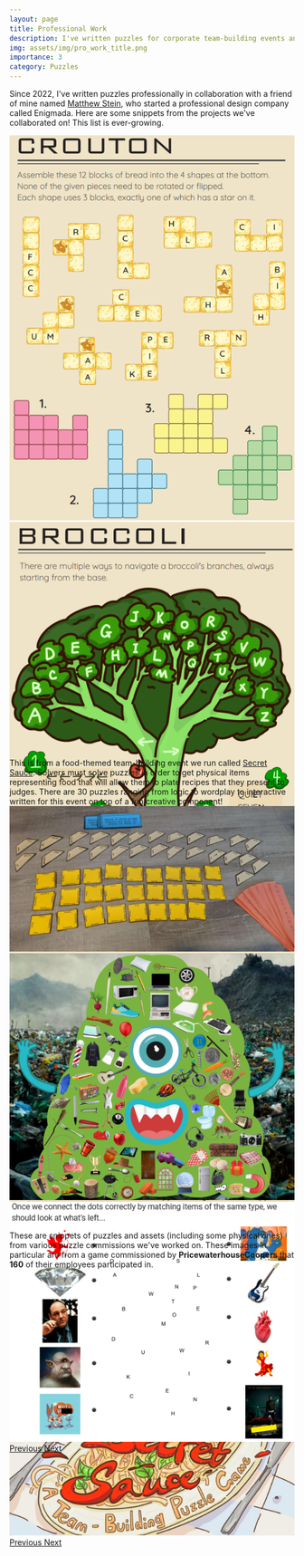 ```yaml
---
layout: page
title: Professional Work
description: I've written puzzles for corporate team-building events and commissions for tech and finance companies. My most recent project was run for a 160-person team at PwC.
img: assets/img/pro_work_title.png
importance: 3
category: Puzzles
---
```


Since 2022, I've written puzzles professionally in collaboration with a friend of mine named <a href="https://www.steinium.com/">Matthew Stein</a>, who started a professional design company called Enigmada. Here are some snippets from the projects we've collaborated on! This list is ever-growing.

<div id="secretsauceCarousel" class="carousel slide" style="width:100%; height: 1100px !important;">
  <div class="carousel-inner">
    <div class="carousel-item active">
      <img class="d-block w-100" src="/assets/img/secret_sauce_crouton.png">
    </div>
    <div class="carousel-item">
      <img class="d-block w-100" src="/assets/img/secret_sauce_broccoli.png">
    </div>
    <div class="carousel-item">
      <img class="d-block w-100" src="/assets/img/secret_sauce_carrot.png">
    </div>
    <div class="carousel-item">
      <img class="d-block w-100" src="/assets/img/secret_sauce_title.png">
    </div>
  </div>
  <a class="carousel-control-prev" href="#secretsauceCarousel" role="button" data-slide="prev">
    <span class="carousel-control-prev-icon" aria-hidden="true"></span>
    <span class="sr-only">Previous</span>
  </a>
  <a class="carousel-control-next" href="#secretsauceCarousel" role="button" data-slide="next">
    <span class="carousel-control-next-icon" aria-hidden="true"></span>
    <span class="sr-only">Next</span>
  </a>
</div>
<div class="caption">
      This is from a food-themed team-building event we run called <a href="https://www.steinium.com/teambuilding">Secret Sauce</a>. Solvers must solve puzzles in order to get physical items representing food that will allow them to plate recipes that they present to judges. There are 30 puzzles ranging from logic to wordplay to interactive written for this event on top of a fun creative component!
</div>

<div id="caperCarousel" class="carousel slide" style="width:100%; height: 750px !important;">
  <div class="carousel-inner">
    <div class="carousel-item active">
      <img class="d-block w-100" src="/assets/img/physical_pieces.png">
    </div>
    <div class="carousel-item">
      <img class="d-block w-100" src="/assets/img/monster.png">
    </div>
    <div class="carousel-item">
      <img class="d-block w-100" src="/assets/img/hydra.png">
    </div>
  </div>
  <a class="carousel-control-prev" href="#caperCarousel" role="button" data-slide="prev">
    <span class="carousel-control-prev-icon" aria-hidden="true"></span>
    <span class="sr-only">Previous</span>
  </a>
  <a class="carousel-control-next" href="#caperCarousel" role="button" data-slide="next">
    <span class="carousel-control-next-icon" aria-hidden="true"></span>
    <span class="sr-only">Next</span>
  </a>
</div>
<div class="caption">
  These are snippets of puzzles and assets (including some physical ones) from various puzzle commissions we've worked on. These images in particular are from a game commissioned by <b>PricewaterhouseCoopers</b> that <b>160</b> of their employees participated in.
</div>
